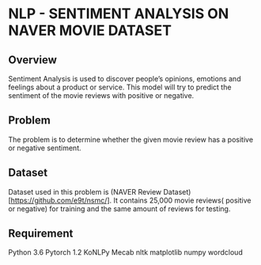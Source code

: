 # NLP - SENTIMENT ANALYSIS ON NAVER MOVIE DATASET
## Overview
Sentiment Analysis is used to discover people’s opinions, emotions and feelings about a product or service.
This model will try to predict the sentiment of the movie reviews with positive or negative. 
## Problem
The problem is to determine whether the given movie review has a positive or negative sentiment.
## Dataset
Dataset used in this problem is (NAVER Review Dataset)[https://github.com/e9t/nsmc/]. It contains 25,000 movie reviews( positive or negative) for training and the same amount of reviews for testing.
## Requirement
Python 3.6
Pytorch 1.2
KoNLPy
Mecab
nltk
matplotlib
numpy
wordcloud
## 
